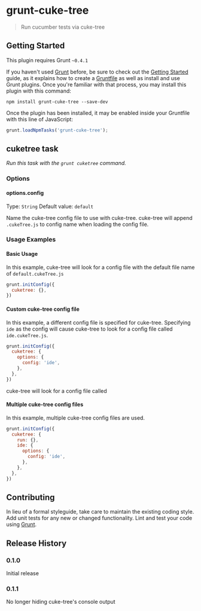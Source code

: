 # grunt-cuke-tree

> Run cucumber tests via cuke-tree

## Getting Started
This plugin requires Grunt `~0.4.1`

If you haven't used [Grunt](http://gruntjs.com/) before, be sure to check out the [Getting Started](http://gruntjs.com/getting-started) guide, as it explains how to create a [Gruntfile](http://gruntjs.com/sample-gruntfile) as well as install and use Grunt plugins. Once you're familiar with that process, you may install this plugin with this command:

```shell
npm install grunt-cuke-tree --save-dev
```

Once the plugin has been installed, it may be enabled inside your Gruntfile with this line of JavaScript:

```js
grunt.loadNpmTasks('grunt-cuke-tree');
```

## cuketree task

_Run this task with the `grunt cuketree` command._

### Options

#### options.config
Type: `String`
Default value: `default`

Name the cuke-tree config file to use with cuke-tree.  cuke-tree will append `.cukeTree.js` to config name when loading the config file.

### Usage Examples

#### Basic Usage
In this example, cuke-tree will look for a config file with the default file name of `default.cukeTree.js`

```js
grunt.initConfig({
  cuketree: {},
})
```

#### Custom cuke-tree config file
In this example, a different config file is specified for cuke-tree.  Specifying `ide` as the config will cause cuke-tree to look for a config file called `ide.cukeTree.js`.

```js
grunt.initConfig({
  cuketree: {
    options: {
      config: 'ide',
    },
  },
})
```

cuke-tree will look for a config file called

#### Multiple cuke-tree config files
In this example, multiple cuke-tree config files are used.

```js
grunt.initConfig({
  cuketree: {
    run: {},
    ide: {
      options: {
      	config: 'ide',
      },
    },
  },
})
```

## Contributing
In lieu of a formal styleguide, take care to maintain the existing coding style. Add unit tests for any new or changed functionality. Lint and test your code using [Grunt](http://gruntjs.com/).

## Release History

### 0.1.0
Initial release

### 0.1.1
No longer hiding cuke-tree's console output